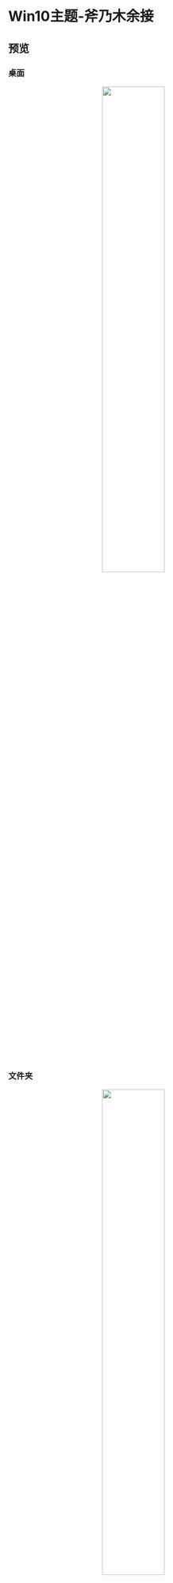 # Win10主题-斧乃木余接

## 预览

### 桌面

<div align="center">
	<img src="https://github.com/xjhqre/windows10_theme/blob/main/pictures/1.png" width="50%">
</div>


### 文件夹

<div align="center">
	<img src="https://github.com/xjhqre/windows10_theme/blob/main/pictures/2.png" width="50%">
</div>

### 系统信息

<div align="center">
	<img src="https://github.com/xjhqre/windows10_theme/blob/main/pictures/1.png" width="60%">
</div>

### 开始菜单

<div align="center">
	<img src="https://github.com/xjhqre/windows10_theme/blob/main/pictures/1.png" width="80%">
</div>



## 使用方法

将压缩包中的文件解压到 C:\Windows\Resources 目录下，然后在桌面右键 -> 个性化 -> 主题点击使用即可

具体的win10主题破解请参考[致美化](https://zhutix.com/)网站

